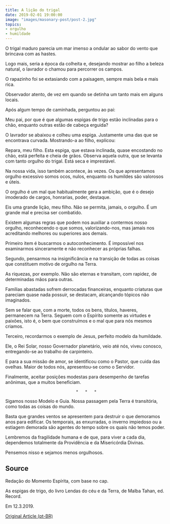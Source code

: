 ```yaml
---
title: A lição do trigal
date: 2019-02-01 19:00:00
image: "images/masonary-post/post-2.jpg"
topics: 
- orgulho
- humildade
---
```


O trigal maduro parecia um mar imenso a ondular ao sabor do vento que brincava
com as hastes.

Logo mais, seria a época da colheita e, desejando mostrar ao filho a beleza
natural, o lavrador o chamou para percorrer os campos.

O rapazinho foi se extasiando com a paisagem, sempre mais bela e mais rica.

Observador atento, de vez em quando se detinha um tanto mais em alguns locais.

Após algum tempo de caminhada, perguntou ao pai:

Meu pai, por que é que algumas espigas de trigo estão inclinadas para o chão,
enquanto outras estão de cabeça erguida?

O lavrador se abaixou e colheu uma espiga. Justamente uma das que se encontrava
curvada. Mostrando-a ao filho, explicou:

Repara, meu filho. Esta espiga, que estava inclinada, quase encostando no chão,
está perfeita e cheia de grãos. Observa aquela outra, que se levanta com tanto
orgulho do trigal. Está seca e imprestável.

Na nossa vida, isso também acontece, às vezes. Os que apresentamos orgulho
excessivo somos ocos, nulos, enquanto os humildes são valorosos e úteis.

O orgulho é um mal que habitualmente gera a ambição, que é o desejo imoderado
de cargos, honrarias, poder, destaque.

Eis uma grande lição, meu filho. Não se permita, jamais, o orgulho. É um grande
mal e precisa ser combatido.

Existem algumas regras que podem nos auxiliar a contermos nosso orgulho,
reconhecendo o que somos, valorizando-nos, mas jamais nos acreditando melhores
ou superiores aos demais.

Primeiro item é buscarmos o autoconhecimento. É impossível nos examinarmos
sinceramente e não reconhecer as próprias falhas.

Segundo, pensarmos na insignificância e na transição de todas as coisas que
constituem motivo de orgulho na Terra.

As riquezas, por exemplo. Não são eternas e transitam, com rapidez, de
determinadas mãos para outras.

Famílias abastadas sofrem derrocadas financeiras, enquanto criaturas que
pareciam quase nada possuir, se destacam, alcançando tópicos não imaginados.

Sem se falar que, com a morte, todos os bens, títulos, haveres, permanecem na
Terra. Seguem com o Espírito somente as virtudes e paixões, isto é, o bem que
construímos e o mal que para nós mesmos criamos.

Terceiro, recordarmos o exemplo de Jesus, perfeito modelo da humildade.

Ele, o Rei Solar, nosso Governador planetário, veio até nós, viveu conosco,
entregando-se ao trabalho de carpinteiro.

E para a sua missão de amor, se identificou como o Pastor, que cuida das
ovelhas. Maior de todos nós, apresentou-se como o Servidor.

Finalmente, aceitar posições modestas para desempenho de tarefas anônimas, que
a muitos beneficiam.

                                   *   *   *

Sigamos nosso Modelo e Guia. Nossa passagem pela Terra é transitória, como
todas as coisas do mundo.

Basta que grandes ventos se apresentem para destruir o que demoramos anos para
edificar. Os temporais, as enxurradas, o inverno impiedoso ou a estiagem
demorada são agentes do tempo sobre os quais não temos poder.

Lembremos da fragilidade humana e de que, para viver a cada dia, dependemos
totalmente da Providência e da Misericórdia Divinas.

Pensemos nisso e sejamos menos orgulhosos.

## Source
Redação do Momento Espírita, com base no cap.  

As espigas de trigo, do livro Lendas do céu e da Terra, de Malba Tahan, ed.
Record.  

Em 12.3.2019.

 


[Original Article (pt-BR)](http://momento.com.br/pt/ler_texto.php?id=5686)
